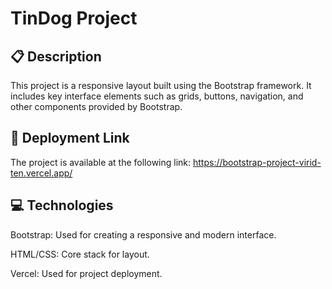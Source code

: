 # TinDog Project

## :clipboard: Description 
This project is a responsive layout built using the Bootstrap framework. It includes key interface elements such as grids, buttons, navigation, and other components provided by Bootstrap.

## :link: Deployment Link

The project is available at the following link: https://bootstrap-project-virid-ten.vercel.app/

## :computer: Technologies

Bootstrap: Used for creating a responsive and modern interface.

HTML/CSS: Core stack for layout.

Vercel: Used for project deployment.
